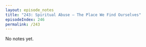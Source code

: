 ```yaml
---
layout: episode_notes
title: "243: Spiritual Abuse — The Place We Find Ourselves"
episodeIndex: 246
permalink: /243
---
```

No notes yet.
